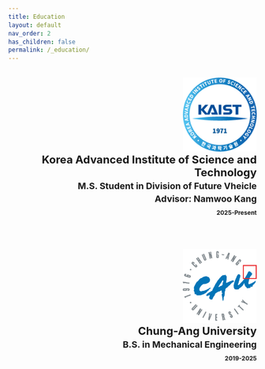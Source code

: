 ```yaml
---
title: Education
layout: default
nav_order: 2
has_children: false
permalink: /_education/
---
```


<div style="text-align:right;"><br>
<img src="/assets/images/KAIST_emblem1.gif" alt="KAIST" width="150"><br>        
<span style="font-size:22px; font-weight:bold;">Korea Advanced Institute of Science and Technology<span><br>
<span style="font-size:18px">M.S. Student in Division of Future Vheicle<span><br>
<span>Advisor: Namwoo Kang<span><br>
<span style="font-size:12px;">2025-Present<span><br>
<br>
<br>

<img src="/assets/images/CAU_emblem.png" alt="KAIST" width="150"><br>
<span style="font-size:22px; font-weight:bold;"> Chung-Ang University <span><br>
<span style="font-size:18px">B.S. in Mechanical Engineering<span><br>
<span style="font-size:12px;">2019-2025<span><br>
<div>